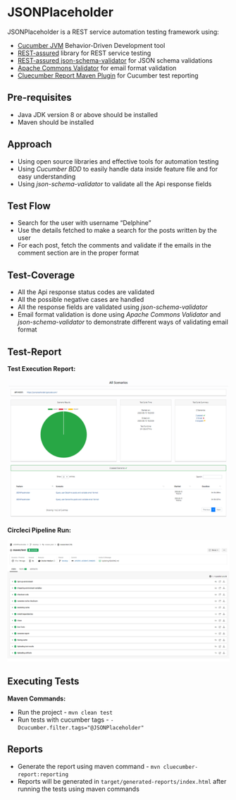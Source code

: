 # JSONPlaceholder

JSONPlaceholder is a REST service automation testing framework using:

- [Cucumber JVM](https://cucumber.io/) Behavior-Driven Development tool
- [REST-assured](http://rest-assured.io/) library for REST service testing
- [REST-assured json-schema-validator](https://javadoc.io/doc/io.rest-assured/json-schema-validator/latest/index.html) for JSON schema validations
- [Apache Commons Validator](https://commons.apache.org/proper/commons-validator/) for email format validation
- [Cluecumber Report Maven Plugin](https://github.com/trivago/cluecumber-report-plugin) for Cucumber test reporting

## Pre-requisites

- Java JDK version 8 or above should be installed
- Maven should be installed

## Approach

- Using open source libraries and effective tools for automation testing
- Using *Cucumber BDD* to easily handle data inside feature file and for easy understanding
- Using *json-schema-validator* to validate all the Api response fields

## Test Flow

- Search for the user with username “Delphine”
- Use the details fetched to make a search for the posts written by the user
- For each post, fetch the comments and validate if the emails in the comment section are in the proper format


## Test-Coverage

- All the Api response status codes are validated
- All the possible negative cases are handled
- All the response fields are validated using *json-schema-validator*
- Email format validation is done using *Apache Commons Validator* and *json-schema-validator* to demonstrate different ways of validating email format

## Test-Report

**Test Execution Report:**

![Report](/images/Report_Image.png)  

**Circleci Pipeline Run:**

![Report](/images/circleci_report.png)  

## Executing Tests

**Maven Commands:**

- Run the project - `mvn clean test`
- Run tests with cucumber tags - `-Dcucumber.filter.tags="@JSONPlaceholder"`

## Reports

- Generate the report using maven command - `mvn cluecumber-report:reporting`
- Reports will be generated in `target/generated-reports/index.html` after running the tests using maven commands